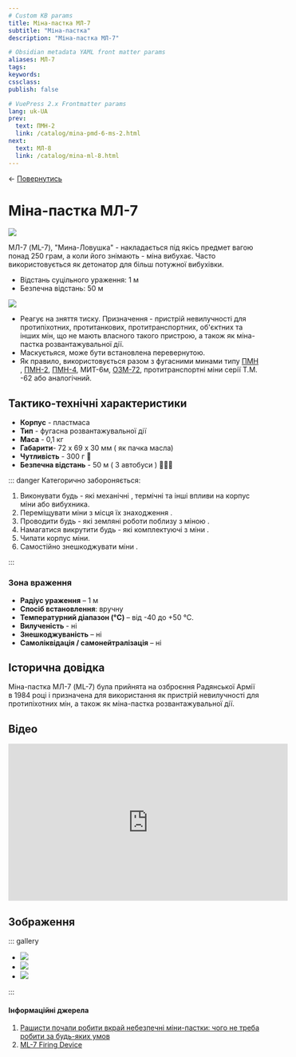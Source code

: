 ```yaml
---
# Custom KB params
title: Міна-пастка МЛ-7
subtitle: "Міна-пастка"
description: "Міна-пастка МЛ-7"

# Obsidian metadata YAML front matter params
aliases: МЛ-7
tags:
keywords:
cssclass:
publish: false

# VuePress 2.x Frontmatter params
lang: uk-UA
prev:
  text: ПМН-2
  link: /catalog/mina-pmd-6-ms-2.html
next:
  text: МЛ-8
  link: /catalog/mina-ml-8.html
---
```


← [Повернутись](./index.md)

# Міна-пастка МЛ-7

![](assets/ml-7_1.png)

МЛ-7 (ML-7), "Мина-Ловушка" - накладається під якісь предмет вагою понад 250 грам, а коли його знімають - міна вибухає. Часто використовується як детонатор для більш потужної вибухівки.

- Відстань суцільного ураження: 1 м
- Безпечна відстань: 50 м

![](./assets/distance-1.svg)

- Реагує на зняття тиску. Призначення - пристрій невилучності для протипіхотних, протитанкових, протитранспортних, об'єктних та інших мін, що не мають власного такого пристрою, а також як міна-пастка розвантажувальної дії.
- Маскуєтьяся, може бути встановлена перевернутою.
- Як правило, використовується разом з фугасними минами типу  [ПМН](mina-pmn.md) , [ПМН-2](mina-pmn-2.md), [ПМН-4](mina-pmn-4.md), МИТ-6м, [ОЗМ-72](mina-ozm-72.md), протитранспортні міни серії Т.М. -62 або аналогічний.

## Тактико-технічні характеристики

- **Корпус** - пластмаса
- **Тип** - фугасна розвантажувальної дії
- **Маса** - 0,1 кг
- **Габарити**- 72 х 69 x 30 мм ( як пачка масла)
- **Чутливість** - 300 г 🐀
- **Безпечна відстань** - 50 м ( 3 автобуси ) 🚌🚌🚌

::: danger Категорично забороняється:

1. Виконувати будь - які механічні , термічні та інші впливи на корпус міни або вибухника.
2. Переміщувати міни з місця їх знаходження .
3. Проводити будь - які земляні роботи поблизу з міною .
4. Намагатися викрутити будь - які комплектуючі з міни .
5. Чипати корпус міни.
6. Самостійно знешкоджувати міни .

:::

### Зона враження

- **Радіус ураження** – 1 м
- **Спосіб встановлення**: вручну
- **Температурний діапазон (°C)** – від -40 до +50 °C.
- **Вилученість** - ні
- **Знешкоджуваність** – ні
- **Самоліквідація / самонейтралізація** – ні

## Історична довідка

Міна-пастка МЛ-7 (ML-7) була прийнята на озброєння Радянської Армії в 1984 році і призначена для використання як пристрій невилучності для протипіхотних мін, а також як міна-пастка розвантажувальної дії.



## Відео

<iframe width="560" height="315" src="https://www.youtube.com/embed/dMgjBZUinMY" title="YouTube video player" frameborder="0" allow="accelerometer; autoplay; clipboard-write; encrypted-media; gyroscope; picture-in-picture" allowfullscreen></iframe>

## Зображення

::: gallery

- ![](assets/ml-7_2.png)
- ![](assets/ml-7_3.png)
- ![](assets/ml-7_4.png)

:::

#### Інформаційні джерела

1. [Рашисти почали робити вкрай небезпечні міни-пастки: чого не треба робити за будь-яких умов](https://defence-ua.com/weapon_and_tech/vorog_pochav_robiti_vkraj_nebezpechni_mini_pastki_chogo_ne_treba_robiti_za_bud_jakih_umov-6660.html)
2. [ML-7 Firing Device](https://cat-uxo.com/explosive-hazards/firing-devices/ml-7-firing-device)

